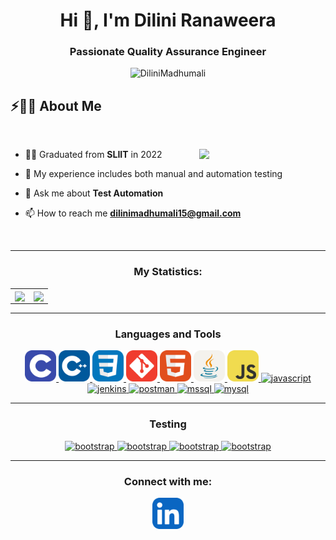 
<h1 align="center">Hi 👋, I'm Dilini Ranaweera</h1>
<h3 align="center">Passionate Quality Assurance Engineer</h3>
<p align="center"> <img src="https://komarev.com/ghpvc/?username=DiliniMadhumali&label=Profile%20views&color=0e75b6&style=flat" alt="DiliniMadhumali" /> </p>

## ⚡🙋‍♂️ About Me

</br>
<p>
<img src="https://user-images.githubusercontent.com/89788120/167628634-549d2bdd-609e-4275-85af-1e1974da64ca.gif" width="40%" align="right" />


- 🧑‍🎓 Graduated from **SLIIT** in 2022

- 🌱 My experience includes both manual and automation testing

- 💬 Ask me about **Test Automation**

- 📫 How to reach me **dilinimadhumali15@gmail.com**

</br>
</p>

---

<h3 align="center">My Statistics:</h3>
<p align="center">
<table align="center">
<tr border="none">
<td width="50%" align="center">
  
  <img  align="center"  src="https://github-readme-stats.vercel.app/api?username=DiliniMadhumali&theme=dark&show_icons=true&count_private=true" />
  
</td>
<td width="50%" align="center">

  <img  align="center"  src="https://github-readme-stats.anuraghazra1.vercel.app/api/top-langs/?username=DiliniMadhumali&theme=dark&hide_border=false&no-bg=true&no-frame=true&langs_count=10"/>
  
  </td>
</tr>
</table>

---

<h3 align="center">Languages and Tools</h3>
<p align="center"> 
<a href="https://www.cprogramming.com/" target="_blank" rel="noreferrer"> <img src="https://github.com/tandpfun/skill-icons/blob/main/icons/C.svg" alt="c" width="50" height="50"/> </a> 
<a href="https://www.w3schools.com/cpp/" target="_blank" rel="noreferrer"> <img src="https://github.com/tandpfun/skill-icons/blob/main/icons/CPP.svg" alt="cplusplus" width="50" height="50"/> </a> 
<a href="https://www.w3schools.com/css/" target="_blank" rel="noreferrer"> <img src="https://github.com/tandpfun/skill-icons/blob/main/icons/CSS.svg" alt="css3" width="50" height="50"/> </a> 
<a href="https://git-scm.com/" target="_blank" rel="noreferrer"> <img src="https://github.com/tandpfun/skill-icons/blob/main/icons/Git.svg" alt="git" width="50" height="50"/> </a> 
<a href="https://www.w3.org/html/" target="_blank" rel="noreferrer"> <img src="https://github.com/tandpfun/skill-icons/blob/main/icons/HTML.svg" alt="html5" width="50" height="50"/> </a> 
<a href="https://www.java.com" target="_blank" rel="noreferrer"> <img src="https://github.com/tandpfun/skill-icons/blob/main/icons/Java-Light.svg" alt="java" width="50" height="50"/> </a> 
<a href="https://developer.mozilla.org/en-US/docs/Web/JavaScript" target="_blank" rel="noreferrer"> <img src="https://github.com/tandpfun/skill-icons/blob/main/icons/JavaScript.svg" alt="javascript" width="50" height="50"/> </a> 
<a href="https://www.typescriptlang.org" target="_blank" rel="noreferrer"> <img src="https://raw.githubusercontent.com/marwin1991/profile-technology-icons/refs/heads/main/icons/typescript.png" alt="javascript" width="50" height="50"/> </a>
<a href="https://www.jenkins.io/" rel="noreferrer"> <img src="https://raw.githubusercontent.com/marwin1991/profile-technology-icons/refs/heads/main/icons/jenkins.png" alt="jenkins" width="50" height="50"/> </a> 
<a href="https://www.postman.com" target="_blank" rel="noreferrer"> <img src="https://raw.githubusercontent.com/marwin1991/profile-technology-icons/refs/heads/main/icons/postman.png" alt="postman" width="50" height="50"/> </a> 
<a href="https://www.microsoft.com/en-us/sql-server" target="_blank" rel="noreferrer"> <img src="https://raw.githubusercontent.com/marwin1991/profile-technology-icons/refs/heads/main/icons/mssql.png" alt="mssql" width="50" height="50"/> </a> 
<a href="https://www.mysql.com/" target="_blank" rel="noreferrer"> <img src="https://raw.githubusercontent.com/marwin1991/profile-technology-icons/refs/heads/main/icons/mysql.png" alt="mysql" width="50" height="50"/> </a> 
 </p>

---

<h3 align="center">Testing</h3>
<p align="center"> <a href="https://www.selenium.dev" target="_blank" rel="noreferrer"> <img src="https://raw.githubusercontent.com/marwin1991/profile-technology-icons/refs/heads/main/icons/selenium.png" alt="bootstrap" width="50" height="50"/> </a> 
  <a href="https://cucumber.io" target="_blank" rel="noreferrer"> <img src="https://raw.githubusercontent.com/marwin1991/profile-technology-icons/refs/heads/main/icons/cucumber.png" alt="bootstrap" width="50" height="50"/> </a> 
  <a href="https://www.cypress.io" target="_blank" rel="noreferrer"> <img src="https://raw.githubusercontent.com/marwin1991/profile-technology-icons/refs/heads/main/icons/cypress.png" alt="bootstrap" width="50" height="50"/> </a> 
  <a href="https://playwright.dev/java" target="_blank" rel="noreferrer"> <img src="https://raw.githubusercontent.com/marwin1991/profile-technology-icons/refs/heads/main/icons/playwright.png" alt="bootstrap" width="50" height="50"/> </a> 
</p>


---

<h3 align="center">Connect with me:</h3>
<p align="center">
<a href="https://linkedin.com/in/dilini-ranaweera-822673202" target="blank"><img align="center" src="https://github.com/tandpfun/skill-icons/blob/main/icons/LinkedIn.svg" alt="kaveendinethma" height="50" width="50" /></a>

</p>

